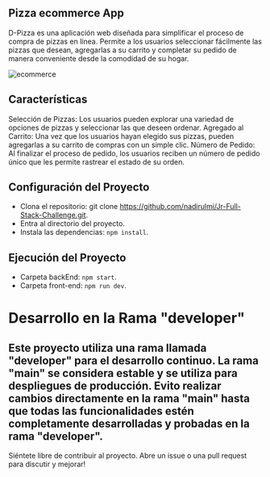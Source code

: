 ## Pizza ecommerce App

D-Pizza es una aplicación web diseñada para simplificar el proceso de compra de pizzas en línea. Permite a los usuarios seleccionar fácilmente las pizzas que desean, agregarlas a su carrito y completar su pedido de manera conveniente desde la comodidad de su hogar.

![ecommerce](https://github.com/nadirulmi/calculator/assets/106765602/d417ee70-9ba2-47f2-ae78-c01fe0a9de52)

## Características
Selección de Pizzas: Los usuarios pueden explorar una variedad de opciones de pizzas y seleccionar las que deseen ordenar.
Agregado al Carrito: Una vez que los usuarios hayan elegido sus pizzas, pueden agregarlas a su carrito de compras con un simple clic.
Número de Pedido: Al finalizar el proceso de pedido, los usuarios reciben un número de pedido único que les permite rastrear el estado de su orden.

## Configuración del Proyecto
- Clona el repositorio: git clone https://github.com/nadirulmi/Jr-Full-Stack-Challenge.git.
- Entra al directorio del proyecto.
- Instala las dependencias: `npm install`.

## Ejecución del Proyecto

- Carpeta backEnd: `npm start`.
- Carpeta front-end: `npm run dev`.

# Desarrollo en la Rama "developer"

Este proyecto utiliza una rama llamada "developer" para el desarrollo continuo. La rama "main" se considera estable y se utiliza para despliegues de producción. Evito realizar cambios directamente en la rama "main" hasta que todas las funcionalidades estén completamente desarrolladas y probadas en la rama "developer".
----------

Siéntete libre de contribuir al proyecto. Abre un issue o una pull request para discutir y mejorar!
